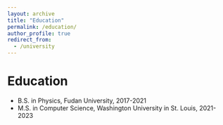 ```yaml
---
layout: archive
title: "Education"
permalink: /education/
author_profile: true
redirect_from:
  - /university
---
```


Education
======
* B.S. in Physics, Fudan University, 2017-2021
* M.S. in Computer Science, Washington University in St. Louis, 2021-2023